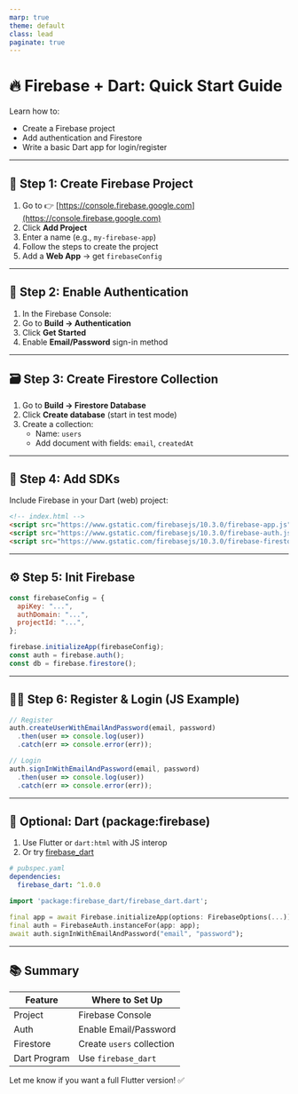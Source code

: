 ```yaml
---
marp: true
theme: default
class: lead
paginate: true
---
```


# 🔥 Firebase + Dart: Quick Start Guide

Learn how to:
- Create a Firebase project
- Add authentication and Firestore
- Write a basic Dart app for login/register

---

## 🧭 Step 1: Create Firebase Project

1. Go to 👉 [https://console.firebase.google.com](https://console.firebase.google.com)
2. Click **Add Project**
3. Enter a name (e.g., `my-firebase-app`)
4. Follow the steps to create the project
5. Add a **Web App** → get `firebaseConfig`

---

## 🔑 Step 2: Enable Authentication

1. In the Firebase Console:
2. Go to **Build → Authentication**
3. Click **Get Started**
4. Enable **Email/Password** sign-in method

---

## 🗃 Step 3: Create Firestore Collection

1. Go to **Build → Firestore Database**
2. Click **Create database** (start in test mode)
3. Create a collection:
   - Name: `users`
   - Add document with fields: `email`, `createdAt`

---

## 🧪 Step 4: Add SDKs

Include Firebase in your Dart (web) project:

```html
<!-- index.html -->
<script src="https://www.gstatic.com/firebasejs/10.3.0/firebase-app.js"></script>
<script src="https://www.gstatic.com/firebasejs/10.3.0/firebase-auth.js"></script>
<script src="https://www.gstatic.com/firebasejs/10.3.0/firebase-firestore.js"></script>
```

---

## ⚙️ Step 5: Init Firebase

```js
const firebaseConfig = {
  apiKey: "...",
  authDomain: "...",
  projectId: "...",
};

firebase.initializeApp(firebaseConfig);
const auth = firebase.auth();
const db = firebase.firestore();
```

---

## 🧑‍💻 Step 6: Register & Login (JS Example)

```js
// Register
auth.createUserWithEmailAndPassword(email, password)
  .then(user => console.log(user))
  .catch(err => console.error(err));

// Login
auth.signInWithEmailAndPassword(email, password)
  .then(user => console.log(user))
  .catch(err => console.error(err));
```

---

## 🚀 Optional: Dart (package:firebase)

1. Use Flutter or `dart:html` with JS interop
2. Or try [firebase_dart](https://pub.dev/packages/firebase_dart)

```yaml
# pubspec.yaml
dependencies:
  firebase_dart: ^1.0.0
```

```dart
import 'package:firebase_dart/firebase_dart.dart';

final app = await Firebase.initializeApp(options: FirebaseOptions(...));
final auth = FirebaseAuth.instanceFor(app: app);
await auth.signInWithEmailAndPassword("email", "password");
```

---

## 📚 Summary

| Feature         | Where to Set Up     |
|----------------|----------------------|
| Project         | Firebase Console     |
| Auth            | Enable Email/Password |
| Firestore       | Create `users` collection |
| Dart Program    | Use `firebase_dart`  |

Let me know if you want a full Flutter version! ✅

